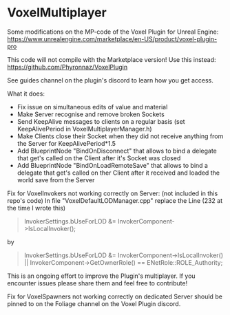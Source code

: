 # VoxelMultiplayer
Some modifications on the MP-code of the Voxel Plugin for Unreal Engine: https://www.unrealengine.com/marketplace/en-US/product/voxel-plugin-pro

This code will not compile with the Marketplace version! Use this instead: https://github.com/Phyronnaz/VoxelPlugin

See guides channel on the plugin's discord to learn how you get access.

What it does:

- Fix issue on simultaneous edits of value and material
- Make Server recognise and remove broken Sockets
- Send KeepAlive messages to clients on a regular basis (set KeepAlivePeriod in VoxelMultiplayerManager.h)
- Make Clients close their Socket when they did not receive anything from the Server for KeepAlivePeriod*1.5
- Add BlueprintNode "BindOnDisconnect" that allows to bind a delegate that get's called on the Client after it's Socket was closed
- Add BlueprintNode "BindOnLoadRemoteSave" that allows to bind a delegate that get's called on ther Client after it received and loaded the world save from the Server

Fix for VoxelInvokers not working correctly on Server: (not included in this repo's code)
In file "VoxelDefaultLODManager.cpp" replace the Line (232 at the time I wrote this)
> InvokerSettings.bUseForLOD &= InvokerComponent->IsLocalInvoker(); 
 
by  

> InvokerSettings.bUseForLOD &= InvokerComponent->IsLocalInvoker() || InvokerComponent->GetOwnerRole() == ENetRole::ROLE_Authority;  

This is an ongoing effort to improve the Plugin's multiplayer. If you encounter issues please share them and feel free to contribute!


Fix for VoxelSpawners not working correctly on dedicated Server should be pinned to on the Foliage channel on the Voxel Plugin discord.
